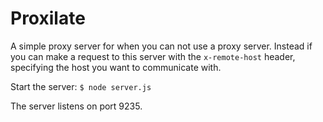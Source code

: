 Proxilate
=========

A simple proxy server for when you can not use a proxy server. Instead if you can make a request to this server with the `x-remote-host` header, specifying the host you want to communicate with.

Start the server:
```$ node server.js```

The server listens on port 9235.
